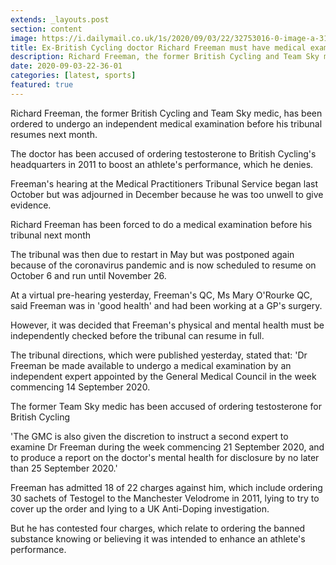 ```yaml
---
extends: _layouts.post
section: content
image: https://i.dailymail.co.uk/1s/2020/09/03/22/32753016-0-image-a-31_1599167122976.jpg 
title: Ex-British Cycling doctor Richard Freeman must have medical examination before tribunal resumes 
description: Richard Freeman, the former British Cycling and Team Sky medic, has been ordered to undergo an independent medical examination before his tribunal resumes next month. 
date: 2020-09-03-22-36-01 
categories: [latest, sports] 
featured: true 
--- 
```

Richard Freeman, the former British Cycling and Team Sky medic, has been ordered to undergo an independent medical examination before his tribunal resumes next month.

The doctor has been accused of ordering testosterone to British Cycling's headquarters in 2011 to boost an athlete's performance, which he denies.

Freeman's hearing at the Medical Practitioners Tribunal Service began last October but was adjourned in December because he was too unwell to give evidence.

Richard Freeman has been forced to do a medical examination before his tribunal next month

The tribunal was then due to restart in May but was postponed again because of the coronavirus pandemic and is now scheduled to resume on October 6 and run until November 26.

At a virtual pre-hearing yesterday, Freeman's QC, Ms Mary O'Rourke QC, said Freeman was in 'good health' and had been working at a GP's surgery.

However, it was decided that Freeman's physical and mental health must be independently checked before the tribunal can resume in full.

The tribunal directions, which were published yesterday, stated that: 'Dr Freeman be made available to undergo a medical examination by an independent expert appointed by the General Medical Council in the week commencing 14 September 2020.

The former Team Sky medic has been accused of ordering testosterone for British Cycling

'The GMC is also given the discretion to instruct a second expert to examine Dr Freeman during the week commencing 21 September 2020, and to produce a report on the doctor's mental health for disclosure by no later than 25 September 2020.'

Freeman has admitted 18 of 22 charges against him, which include ordering 30 sachets of Testogel to the Manchester Velodrome in 2011, lying to try to cover up the order and lying to a UK Anti-Doping investigation.

But he has contested four charges, which relate to ordering the banned substance knowing or believing it was intended to enhance an athlete's performance.

